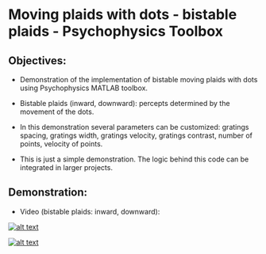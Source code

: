 # Moving plaids with dots - bistable plaids - Psychophysics Toolbox


## Objectives:

- Demonstration of the implementation of bistable moving plaids with dots using Psychophysics MATLAB toolbox.

- Bistable plaids (inward, downward): percepts determined by the movement of the dots.

- In this demonstration several parameters can be customized: gratings spacing, gratings width, gratings velocity, gratings contrast, number of points, velocity of points.

- This is just a simple demonstration. The logic behind this code can be integrated in larger projects.


## Demonstration:
- Video (bistable plaids: inward, downward):


[![alt text](https://img.youtube.com/vi/XHGLP32I3TM/0.jpg)](https://youtu.be/XHGLP32I3TM)

[![alt text](https://img.youtube.com/vi/uQ6bt3ljAtM/0.jpg)](https://youtu.be/uQ6bt3ljAtM)
